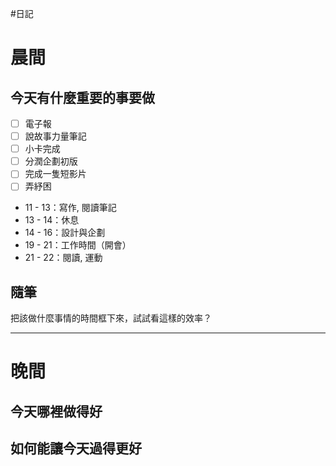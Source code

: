#日記 
# 晨間

## 今天有什麼重要的事要做
- [ ] 電子報
- [ ] 說故事力量筆記
- [ ] 小卡完成
- [ ] 分潤企劃初版
- [ ] 完成一隻短影片
- [ ] 弄紓困

- 11 - 13：寫作, 閱讀筆記
- 13 - 14：休息
- 14 - 16：設計與企劃
- 19 - 21：工作時間（開會）
- 21 - 22：閱讀, 運動


## 隨筆
把該做什麼事情的時間框下來，試試看這樣的效率？

---

# 晚間

## 今天哪裡做得好

## 如何能讓今天過得更好